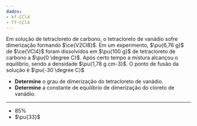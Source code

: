 ```yaml
---
dados:
- kf-CCl4
- Tf-CCl4
---
```


Em solução de tetracloreto de carbono, o tetracloreto de vanádio sofre dimerização formando $\ce{V2Cl8}$. Em um experimento, $\pu{6,76 g}$ de $\ce{VCl4}$ foram dissolvidos em $\pu{100 g}$ de tetracloreto de carbono a $\pu{0 \degree C}$. Após certo tempo a mistura alcançou o equilíbrio, sendo a densidade $\pu{1,78 g.cm-3}$.  O ponto de fusão da solução é $\pu{-30 \degree C}$

- **Determine** o grau de dimerização do tetracloreto de vanádio.
- **Determine** a constante de equilíbrio de dimerização do cloreto de vanádio.

---

- $85\%$
- $\pu{33}$